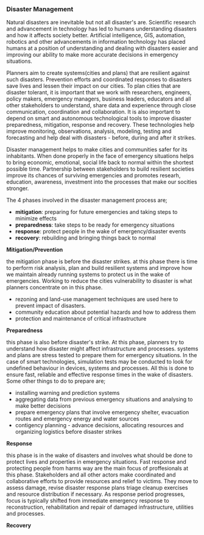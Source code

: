 ### Disaster Management
Natural disasters are inevitable but not all disaster's are. Scientific research and
advancement in technology has led to humans understanding disasters and how it affects society better.
Artificial intelligence, GIS, automation, robotics and other advancements in information technology
has placed humans at a position of understanding and dealing with disasters easier and improving our ability
to make more accurate decisions in emergency situations.

Planners aim to create systems(cities and plans) that are resilient against such
disasters. Prevention efforts and coordinated responses to disasters save lives and lessen
their impact on our cities. To plan cities that are disaster tolerant, it is important that
we work with researchers, engineers, policy makers, emergency managers, business leaders, educators
and all other stakeholders to understand, share data and experience through close communication,
coordination and collaboration. It is also
important to depend on smart and autonomous technological tools to improve disaster preparedness,
mitigation, response and recovery. These technologies help improve monitoring, observations,
analysis, modeling, testing and forecasting and help deal with disasters - before, during and
after it strikes.

Disaster management helps to make cities and communities safer for its inhabitants. When done
properly in the face of emergency situations helps to bring economic, emotional, social life
back to normal within the shortest possible time. 
Partnership between stakeholders to build resilient societies improve its chances of surviving
emergencies and promotes researh, education, awareness, investment into the processes that make our
socities stronger.

The 4 phases involved in the disaster management process are;
- __mitigation__: preparing for future emergencies and taking steps to minimize effects
- __preparedness__: take steps to be ready for emergency situations
- __response__: protect people in the wake of emergency/disaster events
- __recovery__: rebuilding and bringing things back to normal

__Mitigation/Prevention__

  the mitigation phase is before the disaster strikes. at this phase there is time
  to perform risk analysis, plan and build resilient systems and improve how we maintain already
  running systems to protect us in the wake of emergencies. Working to reduce the
  cities vulnerability to disaster is what planners concentrate on in this phase.
  - rezoning and land-use management techniques are used here to prevent impact of
  disasters.
  - community education about potential hazards and how to address them
  - protection and maintenance of critical infrastructure

__Preparedness__

  this phase is also before disaster's strike. At this phase, planners try to understand
  how disaster might affect infrastructure and processes. systems and plans are stress tested
  to prepare them for emergency situations. In the case of smart technologies, simulation tests may
  be conducted to look for undefined behaviour in devices, systems and processes. All this is done
  to ensure fast, reliable and effective response times in the wake of disasters.
  Some other things to do to prepare are;
  - installing warning and prediction systems
  - aggregating data from previous emergency situations and analysing to make better decisions
  - prepare emergency plans that involve emergency shelter, evacuation routes and emergency energy and water sources
  - contigency planning - advance decisions, allocating resources and organizing logistics before disaster strikes

__Response__

  this phase is in the wake of disasters and involves what should be done to protect lives and properties
  in emergency situations. Fast response and protecting people from harms way are the main focus of proffesionals
  at this phase. Stakeholders and all other actors make coordinated and collaborative efforts to provide
  resources and relief to victims. They move to assess damage, revise disaster response plans triage cleanup
  exercises and resource distribution if necessary. As response period progresses, focus is typically shifted from
  immediate emergency response to reconstruction, rehabilitation and repair of damaged infrastructure, utilities
  and processes.

__Recovery__
